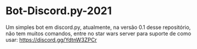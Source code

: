 # Bot-Discord.py-2021
Um simples bot em discord.py, atualmente, na versão 0.1 desse repositório, não tem muitos comandos, entre no star wars server para suporte de como usar: https://discord.gg/YdtnW3ZPCr
